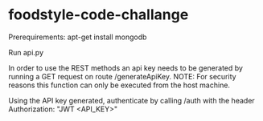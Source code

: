 # foodstyle-code-challange

Prerequirements:
apt-get install mongodb

Run api.py

In order to use the REST methods an api key needs to be generated by running a GET request on route /generateApiKey.
NOTE: For security reasons this function can only be executed from the host machine.

Using the API key generated, authenticate by calling /auth with the header Authorization: "JWT <API_KEY>"
